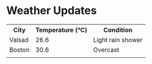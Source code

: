 # Weather Updates

<!-- WEATHER-UPDATE-START -->
<table><tr><th>City</th><th>Temperature (°C)</th><th>Condition</th></tr><tr><td>Valsad</td><td>26.6</td><td>Light rain shower</td></tr><tr><td>Boston</td><td>30.6</td><td>Overcast</td></tr><tr><td></td><td></td><td></td></tr></table>
<!-- WEATHER-UPDATE-END -->
